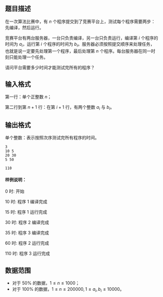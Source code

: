## 题目描述

在一次算法比赛中，有 $n$ 个程序提交到了竞赛平台上，测试每个程序需要两步：先编译，然后运行。

竞赛平台有两台服务器，一台只负责编译，另一台只负责运行，编译第 $i$ 个程序的时间为 $a_i$，运行第 $i$ 个程序的时间为 $b_i$。服务器必须按照提交顺序来处理任务，也就是说一定要先处理第一个程序，最后处理第 $n$ 个程序。每台服务器在同一时刻只能处理一个任务。

请问平台需要多少时间才能测试完所有的程序？

## 输入格式

第一行：单个正整数 $n$；

第二行到第 $n+1$ 行：在第 $i+1$ 行，有两个整数 $a_i$ 与 $b_i$。

## 输出格式

单个整数：表示按照次序测试完所有程序的时间。

```input1
3
10 5
20 30
5 50
```

```output1
110
```

#### 样例说明：

$0$ 时: 开始

$10$ 时: 程序 $1$ 编译完成

$15$ 时: 程序 $1$ 运行完成

$30$ 时: 程序 $2$ 编译完成

$35$ 时: 程序 $3$ 编译完成

$60$ 时: 程序 $2$ 运行完成

$110$ 时: 程序 $3$ 运行完成

## 数据范围

* 对于 $50\%$ 的数据，$1≤n≤1000$；
* 对于 $100\%$ 的数据，$1≤n≤200000,1≤a_i,b_i​≤10000$。

